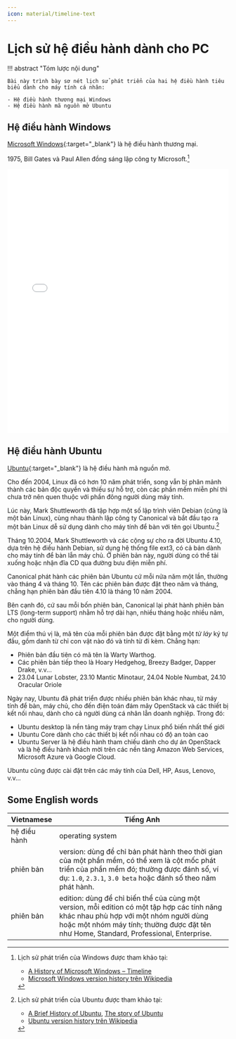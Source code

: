 ```yaml
---
icon: material/timeline-text
---
```


# Lịch sử hệ điều hành dành cho PC

!!! abstract "Tóm lược nội dung"

    Bài này trình bày sơ nét lịch sử phát triển của hai hệ điều hành tiêu biểu dành cho máy tính cá nhân:
    
    - Hệ điều hành thương mại Windows
    - Hệ điều hành mã nguồn mở Ubuntu

## Hệ điều hành Windows

[Microsoft Windows](https://www.microsoft.com/en-us/software-download/windows11){:target="_blank"} là hệ điều hành thương mại.

1975, Bill Gates và Paul Allen đồng sáng lập công ty Microsoft.[^1]

[^1]: Lịch sử phát triển của Windows được tham khảo tại:

    - [A History of Microsoft Windows – Timeline](https://www.thewindowsclub.com/history-of-windows) 
    - [Microsoft Windows version history trên Wikipedia](https://en.wikipedia.org/wiki/Microsoft_Windows_version_history)

<div>
    <iframe style="width: 100%; height: 600px" frameBorder=0 src="../os-history/windows.html">Windows history timeline</iframe>
</div>


## Hệ điều hành Ubuntu

[Ubuntu](https://ubuntu.com/){:target="_blank"} là hệ điều hành mã nguồn mở.

Cho đến 2004, Linux đã có hơn 10 năm phát triển, song vẫn bị phân mảnh thành các bản độc quyền và thiếu sự hỗ trợ, còn các phần mềm miễn phí thì chưa trở nên quen thuộc với phần đông người dùng máy tính.

Lúc này, Mark Shuttleworth đã tập hợp một số lập trình viên Debian (cũng là một bản Linux), cùng nhau thành lập công ty Canonical và bắt đầu tạo ra một bản Linux dễ sử dụng dành cho máy tính để bàn với tên gọi Ubuntu.[^2]

[^2]: Lịch sử phát triển của Ubuntu được tham khảo tại:

    - [A Brief History of Ubuntu](https://www.informit.com/articles/article.aspx?p=1186095&seqNum=3), [The story of Ubuntu](https://ubuntu.com/about)
    - [Ubuntu version history trên Wikipedia](https://en.wikipedia.org/wiki/Ubuntu_version_history#Release_history)

Tháng 10.2004, Mark Shuttleworth và các cộng sự cho ra đời Ubuntu 4.10, dựa trên hệ điều hành Debian, sử dụng hệ thống file ext3, có cả bản dành cho máy tính để bàn lẫn máy chủ. Ở phiên bản này, người dùng có thể tải xuống hoặc nhận đĩa CD qua đường bưu điện miễn phí.

Canonical phát hành các phiên bản Ubuntu cứ mỗi nửa năm một lần, thường vào tháng 4 và tháng 10. Tên các phiên bản được đặt theo năm và tháng, chẳng hạn phiên bản đầu tiên 4.10 là tháng 10 năm 2004.

Bên cạnh đó, cứ sau mỗi bốn phiên bản, Canonical lại phát hành phiên bản LTS (long-term support) nhằm hỗ trợ dài hạn, nhiều tháng hoặc nhiều năm, cho người dùng.

Một điểm thú vị là, mã tên của mỗi phiên bản được đặt bằng một *từ láy* ký tự đầu, gồm danh từ chỉ con vật nào đó và tính từ đi kèm. Chẳng hạn:

- Phiên bản đầu tiên có mã tên là Warty Warthog.
- Các phiên bản tiếp theo là Hoary Hedgehog, Breezy Badger, Dapper Drake, v.v...
- 23.04 Lunar Lobster, 23.10 Mantic Minotaur, 24.04 Noble Numbat, 24.10 Oracular Oriole

Ngày nay, Ubuntu đã phát triển được nhiều phiên bản khác nhau, từ máy tính để bàn, máy chủ, cho đến điện toán đám mây OpenStack và các thiết bị kết nối nhau, dành cho cả người dùng cá nhân lẫn doanh nghiệp. Trong đó:

- Ubuntu desktop là nền tảng máy trạm chạy Linux phổ biến nhất thế giới
- Ubuntu Core dành cho các thiết bị kết nối nhau có độ an toàn cao
- Ubuntu Server là hệ điều hành tham chiếu dành cho dự án OpenStack và là hệ điều hành khách mời trên các nền tảng Amazon Web Services, Microsoft Azure và Google Cloud.

Ubuntu cũng được cài đặt trên các máy tính của Dell, HP, Asus, Lenovo, v.v...

## Some English words

| Vietnamese | Tiếng Anh | 
| --- | --- |
| hệ điều hành | operating system | 
| phiên bản | version: dùng để chỉ bản phát hành theo thời gian của một phần mềm, có thể xem là cột mốc phát triển của phần mềm đó; thường được đánh số, ví dụ: `1.0`, `2.3.1`, `3.0 beta` hoặc đánh số theo năm phát hành. |
| phiên bản | edition: dùng để chỉ biến thể của cùng một version, mỗi edition có một tập hợp các tính năng khác nhau phù hợp với một nhóm người dùng hoặc một nhóm máy tính; thường được đặt tên như Home, Standard, Professional, Enterprise. |